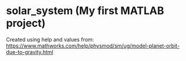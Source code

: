 # solar_system (My first MATLAB project)
Created using help and values from: https://www.mathworks.com/help/physmod/sm/ug/model-planet-orbit-due-to-gravity.html 
